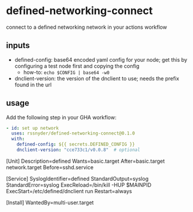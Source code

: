 # defined-networking-connect

connect to a defined networking network in your actions workflow

## inputs

- defined-config: base64 encoded yaml config for your node; get this by configuring a test node first and copying the config
  - how-to: `echo $CONFIG | base64 -w0`
- dnclient-version: the version of the dnclient to use; needs the prefix found in the url

## usage

Add the following step in your GHA workflow:

```yaml
- id: set up network
  uses: rssnyder/defined-networking-connect@0.1.0
  with:
    defined-config: ${{ secrets.DEFINED_CONFIG }}
    dnclient-version: "cce733c1/v0.0.8"  # optional
```
[Unit]
Description=defined
Wants=basic.target
After=basic.target network.target
Before=sshd.service

[Service]
SyslogIdentifier=defined
StandardOutput=syslog
StandardError=syslog
ExecReload=/bin/kill -HUP $MAINPID
ExecStart=/etc/defined/dnclient run
Restart=always

[Install]
WantedBy=multi-user.target
